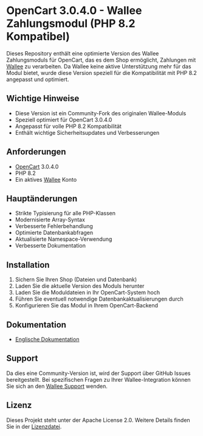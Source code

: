 # OpenCart 3.0.4.0 - Wallee Zahlungsmodul (PHP 8.2 Kompatibel)

Dieses Repository enthält eine optimierte Version des Wallee Zahlungsmoduls für OpenCart, das es dem Shop ermöglicht, Zahlungen mit [Wallee](https://www.wallee.com) zu verarbeiten. Da Wallee keine aktive Unterstützung mehr für das Modul bietet, wurde diese Version speziell für die Kompatibilität mit PHP 8.2 angepasst und optimiert.

## Wichtige Hinweise

- Diese Version ist ein Community-Fork des originalen Wallee-Moduls
- Speziell optimiert für OpenCart 3.0.4.0
- Angepasst für volle PHP 8.2 Kompatibilität
- Enthält wichtige Sicherheitsupdates und Verbesserungen

## Anforderungen

* [OpenCart](https://www.opencart.com/) 3.0.4.0
* PHP 8.2
* Ein aktives [Wallee](https://app-wallee.com/user/signup) Konto

## Hauptänderungen

- Strikte Typisierung für alle PHP-Klassen
- Modernisierte Array-Syntax
- Verbesserte Fehlerbehandlung
- Optimierte Datenbankabfragen
- Aktualisierte Namespace-Verwendung
- Verbesserte Dokumentation

## Installation

1. Sichern Sie Ihren Shop (Dateien und Datenbank)
2. Laden Sie die aktuelle Version des Moduls herunter
3. Laden Sie die Moduldateien in Ihr OpenCart-System hoch
4. Führen Sie eventuell notwendige Datenbankaktualisierungen durch
5. Konfigurieren Sie das Modul in Ihrem OpenCart-Backend

## Dokumentation

* [Englische Dokumentation](https://plugin-documentation.wallee.com/wallee-payment/opencart-3.0/1.0.58/docs/en/documentation.html)

## Support

Da dies eine Community-Version ist, wird der Support über GitHub Issues bereitgestellt. Bei spezifischen Fragen zu Ihrer Wallee-Integration können Sie sich an den [Wallee Support](https://app-wallee.com/space/select?target=/support) wenden.

## Lizenz

Dieses Projekt steht unter der Apache License 2.0. Weitere Details finden Sie in der [Lizenzdatei](https://github.com/wallee-payment/opencart-3.0/blob/1.0.58/LICENSE).